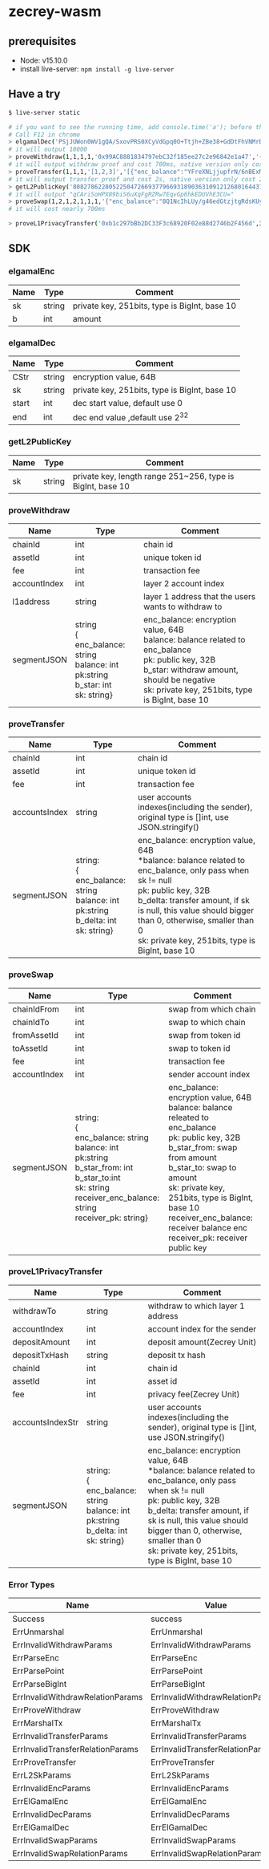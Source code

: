 # zecrey-wasm
## prerequisites

- Node: v15.10.0
- install live-server: `npm install -g live-server`

## Have a try

```sh
$ live-server static

# if you want to see the running time, add console.time('a'); before the command and console.timeEnd('a'); after the command
# Call F12 in chrome
> elgamalDec('PSjJUWon0WV1gQA/SxovPRS0XCyVdGpq0O+Ttjh+ZBe38+GdDtFhVNMrDZQKtfaZ5e1oPkgO2LRoxTMGp1pPoQ==','959120971630916186538306178761323785168020249928470126158942387495545940088',0,20000)
# it will output 10000
> proveWithdraw(1,1,1,1,'0x99AC8881834797ebC32f185ee27c2e96842e1a47','{"enc_balance":"ehn2xKgpIHu5SMwlMxcuuvZSc0hcdTLz5JjFn/QMEq8opyxNzUPvAz64jPYn3WIhivJVuVs5l3oalK4yRYRvDA==", "pk":"Jt9amF32qNqu1AqkImUIiu+jqPVtlgzJSAMONS8LbRU=", "b_star":2,"balance":8,"sk":"291506282145866059790720920090307253831111469240911238719036914525276664321"}')
# it will output withdraw proof and cost 700ms, native version only cost 10ms
> proveTransfer(1,1,1,'[1,2,3]','[{"enc_balance":"YFreXNLjjupfrN/6nBExMjpj9Mj4tYIWP14QN5O86R6skYFlwtMgVpnfJwwgHgOxrxHiz2qLV3pXN8JVr7WEiQ==", "balance":8,"pk":"IeC1BydfXzJ7Ve+AbeahpOSyUX8oi3+VyR6zJT8fHw0=", "b_delta":-5,"sk":"499949885387816668586237702202862308748107211143318739581312585461274422492"},{"enc_balance":"oszpzl4/u0907OG3rnisQnnpJ3jBo/TTy7rS5Dc3lI7tK35ImqWlFErYeAmqZc3S2pnDei0uzMCyuXNeulcYlQ==", "pk":"SCmI6f5AwYXR6MkNH9xlzS9LRjmbYx2iMtqnS56jAC8=", "b_delta":1},{"enc_balance":"hjzILvNsNV5zBkEb+szn1N6O4SHlxKxl5VpA8nf0RyrRirf/lcTJrWFVYe5+7FjZnUakPtN0lLnQN0zJyi9oGA==", "pk":"6zOn8d30IZoV4Yc9m4j/BMq1qvQOuhIxICjVrq4t5gY=", "b_delta":3}]')
# it will output transfer proof and cost 2s, native version only cost 20ms
> getL2PublicKey('80827862280522504726693779669318903631091212680164437996679970328808864133111112')
# it will output "qCAriSoHPX89biS6uXqFgRZRw7EqvGp6hkEDUVhE3CU="
> proveSwap(1,2,1,2,1,1,1,'{"enc_balance":"8Q1NcIhLUy/g46edGtzjtgRdsKUyMsWFxA7j41le/Zf0ai14YrdtPkO87TbI/YYuZv5xoWyBvblpNSbL3XCgkw==","balance":8,"pk":"F6YftwB+pLeIhgl5Vm77JIUe2b+Cg+kZUiu0qBl7ooU=","b_star_from":1,"b_star_to":8,"sk":"1017724826210560602038762767050968580741611470742637863248271997587646338143","receiver_enc_balance":"P3XYxDwnPMUPjmoiddxFOuX8ZJQrdyb2toHwaLK1EZFY9s5mW1B3dtzZR/fY4iw2ZYy/YkjOgMF7rq2ZSQ4+lQ==","receiver_pk":"E7uhoHsRk0RH3T9+I0BEP4N3mmccQoTB5gjoI13goAI="}')
# it will cost nearly 700ms

> proveL1PrivacyTransfer('0xb1c297bBb2DC33F3c68920F02e88d2746b2F456d',3,10,'0x001',1,0,2,'[3,1,5]','[{"enc_balance":"e/Ic2q8QlxnJ626mTjKBfHgfUr39ekiSJa93F4OXnq6qmCA1gkLK/ZqUYLjB67dkl6XU3+tAvx0DgHnH0lIfrw==", "balance":100,"pk":"VKASf3Li/fLPdUlUYvOHJxVO4GBMEd8S7tVczCWNIwA=", "b_delta":-12,"sk":"307595295600029199081694065758883148461167161923180057764109328721502007902"},{"enc_balance":"Wo3uv2rpgHNMrhemH/MlM72i/qOQt92PaRdo2PARvylGK7yGvwpOgpkc+qcIK0QfIBIBeFeOUHak1QDOooNAlg==", "pk":"W+xuOsgTYAVn0xPGShbKM63qcGZPflB4EdgqO2bJ9Co=", "b_delta":10},{"enc_balance":"YwoTmOIccu8Ioug7tOu7xF+O9kUT6q5GC4Jt80XWf64CzaBIKm81EG+gU2tI2MTqdx3MNeulFrZfDPbt64pVKQ==", "pk":"uri0rrhcxsIcoEdVlIQzt06IhKwE61Q7q0gQEgr0mSg=", "b_delta":0}]')

```



## SDK

### elgamalEnc

| Name | Type   | Comment                                       |
| ---- | ------ | --------------------------------------------- |
| sk   | string | private key, 251bits, type is BigInt, base 10 |
| b    | int    | amount                                        |

### elgamalDec

| Name  | Type   | Comment                                       |
| ----- | ------ | --------------------------------------------- |
| CStr  | string | encryption value, 64B                         |
| sk    | string | private key, 251bits, type is BigInt, base 10 |
| start | int    | dec start value, default use 0                |
| end   | int    | dec end value ,default use $2^{32}$           |

### getL2PublicKey

| Name | Type   | Comment                                                    |
| ---- | ------ | ---------------------------------------------------------- |
| sk   | string | private key, length range 251~256, type is BigInt, base 10 |

### proveWithdraw

| Name         | Type                                                         | Comment                                                      |
| ------------ | ------------------------------------------------------------ | ------------------------------------------------------------ |
| chainId      | int                                                          | chain id                                                     |
| assetId      | int                                                          | unique token id                                              |
| fee          | int                                                          | transaction fee                                              |
| accountIndex | int                                                          | layer 2 account index                                        |
| l1address    | string                                                       | layer 1 address that the users wants to withdraw to          |
| segmentJSON  | string<br />{<br />enc_balance: string<br />balance: int<br />pk:string<br />b_star: int<br />sk: string} | enc_balance: encryption value, 64B<br />balance: balance related to enc_balance<br />pk: public key, 32B <br />b_star: withdraw amount, should be negative<br />sk: private key, 251bits, type is BigInt, base 10 |

### proveTransfer

| Name          | Type                                                         | Comment                                                      |
| ------------- | ------------------------------------------------------------ | ------------------------------------------------------------ |
| chainId       | int                                                          | chain id                                                     |
| assetId       | int                                                          | unique token id                                              |
| fee           | int                                                          | transaction fee                                              |
| accountsIndex | string                                                       | user accounts indexes(including the sender), original type is []int, use JSON.stringify() |
| segmentJSON   | string:<br />{<br />enc_balance: string<br />balance: int<br />pk:string<br />b_delta: int<br />sk: string} | enc_balance: encryption value, 64B<br />*balance: balance related to enc_balance, only pass when sk != null<br />pk: public key, 32B <br />b_delta: transfer amount, if sk is null, this value should bigger than 0, otherwise, smaller than 0<br />sk: private key, 251bits, type is BigInt, base 10 |

### proveSwap

| Name         | Type                                                         | Comment                                                      |
| ------------ | ------------------------------------------------------------ | ------------------------------------------------------------ |
| chainIdFrom  | int                                                          | swap from which chain                                        |
| chainIdTo    | int                                                          | swap to which chain                                          |
| fromAssetId  | int                                                          | swap from token id                                           |
| toAssetId    | int                                                          | swap to token id                                             |
| fee          | int                                                          | transaction fee                                              |
| accountIndex | int                                                          | sender account index                                         |
| segmentJSON  | string:<br />{<br />enc_balance: string<br />balance: int<br />pk:string<br />b_star_from: int<br />b_star_to:int<br />sk: string<br />receiver_enc_balance: string<br />receiver_pk: string} | enc_balance: encryption value, 64B<br />balance: balance releated to enc_balance<br />pk: public key, 32B <br />b_star_from: swap from amount<br />b_star_to: swap to amount<br />sk: private key, 251bits, type is BigInt, base 10<br />receiver_enc_balance: receiver balance enc<br />receiver_pk: receiver public key |

### proveL1PrivacyTransfer

| Name             | Type                                                         | Comment                                                      |
| ---------------- | ------------------------------------------------------------ | ------------------------------------------------------------ |
| withdrawTo       | string                                                       | withdraw to which layer 1 address                            |
| accountIndex     | int                                                          | account index for the sender                                 |
| depositAmount    | int                                                          | deposit amount(Zecrey Unit)                                  |
| depositTxHash    | string                                                       | deposit tx hash                                              |
| chainId          | int                                                          | chain id                                                     |
| assetId          | int                                                          | asset id                                                     |
| fee              | int                                                          | privacy fee(Zecrey Unit)                                     |
| accountsIndexStr | string                                                       | user accounts indexes(including the sender), original type is []int, use JSON.stringify() |
| segmentJSON      | string:<br />{<br />enc_balance: string<br />balance: int<br />pk:string<br />b_delta: int<br />sk: string} | enc_balance: encryption value, 64B<br />*balance: balance related to enc_balance, only pass when sk != null<br />pk: public key, 32B <br />b_delta: transfer amount, if sk is null, this value should bigger than 0, otherwise, smaller than 0<br />sk: private key, 251bits, type is BigInt, base 10<br /> |

### Error Types

| Name                             | Value                            |
| -------------------------------- | -------------------------------- |
| Success                          | success                          |
| ErrUnmarshal                     | ErrUnmarshal                     |
| ErrInvalidWithdrawParams         | ErrInvalidWithdrawParams         |
| ErrParseEnc                      | ErrParseEnc                      |
| ErrParsePoint                    | ErrParsePoint                    |
| ErrParseBigInt                   | ErrParseBigInt                   |
| ErrInvalidWithdrawRelationParams | ErrInvalidWithdrawRelationParams |
| ErrProveWithdraw                 | ErrProveWithdraw                 |
| ErrMarshalTx                     | ErrMarshalTx                     |
| ErrInvalidTransferParams         | ErrInvalidTransferParams         |
| ErrInvalidTransferRelationParams | ErrInvalidTransferRelationParams |
| ErrProveTransfer                 | ErrProveTransfer                 |
| ErrL2SkParams                    | ErrL2SkParams                    |
| ErrInvalidEncParams              | ErrInvalidEncParams              |
| ErrElGamalEnc                    | ErrElGamalEnc                    |
| ErrInvalidDecParams              | ErrInvalidDecParams              |
| ErrElGamalDec                    | ErrElGamalDec                    |
| ErrInvalidSwapParams             | ErrInvalidSwapParams             |
| ErrInvalidSwapRelationParams     | ErrInvalidSwapRelationParams     |